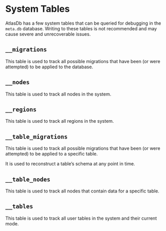 # System Tables

AtlasDb has a few system tables that can be queried for debugging in the `meta.db` database.
Writing to these tables is not recommended and may cause severe and unrecoverable issues.

## `__migrations`

This table is used to track all possible migrations that have been (or were attempted) to be applied to the database.

## `__nodes`

This table is used to track all nodes in the system.

## `__regions`

This table is used to track all regions in the system.

## `__table_migrations`

This table is used to track all possible migrations that have been (or were attempted) to be applied to a specific table.

It is used to reconstruct a table’s schema at any point in time.

## `__table_nodes`

This table is used to track all nodes that contain data for a specific table.

## `__tables`

This table is used to track all user tables in the system and their current mode.
